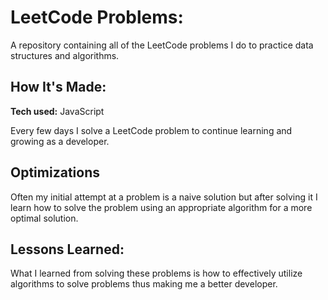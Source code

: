 # LeetCode Problems: 
<!--- Screenshot Here --->
A repository containing all of the LeetCode problems I do to practice data structures and algorithms.


## How It's Made:

**Tech used:** JavaScript

Every few days I solve a LeetCode problem to continue learning and growing as a developer.

## Optimizations

Often my initial attempt at a problem is a naive solution but after solving it I learn how to solve the problem using an appropriate algorithm for a more optimal solution.

## Lessons Learned:

What I learned from solving these problems is how to effectively utilize algorithms to solve problems thus making me a better developer.



